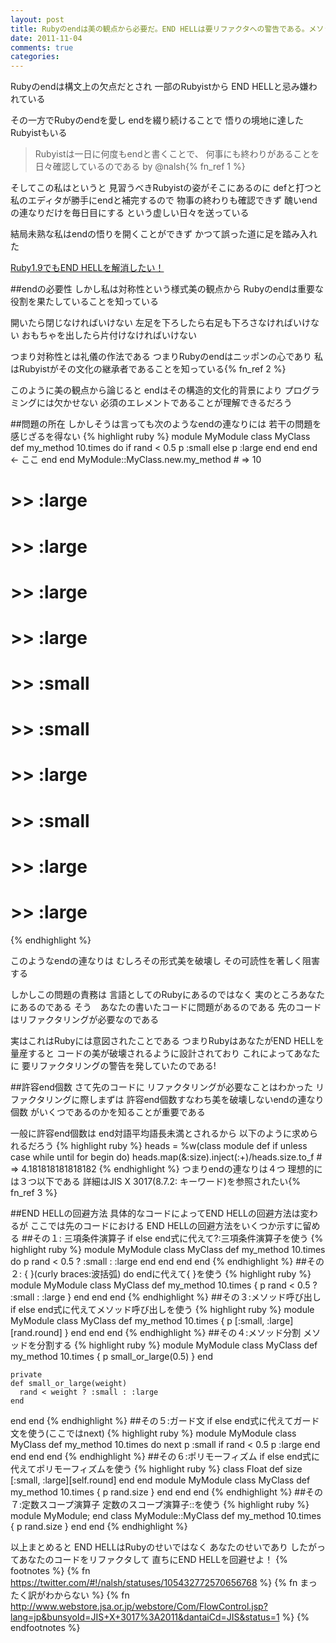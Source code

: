 ```yaml
---
layout: post
title: Rubyのendは美の観点から必要だ。END HELLは要リファクタへの警告である。メソッド分離、{ }、Guard、三項、ポリモーフィズムで回避せよ！
date: 2011-11-04
comments: true
categories:
---
```



Rubyのendは構文上の欠点だとされ
一部のRubyistから
END HELLと忌み嫌われている

その一方でRubyのendを愛し
endを綴り続けることで
悟りの境地に達したRubyistもいる
> 
>   Rubyistは一日に何度もendと書くことで、
>   何事にも終わりがあることを日々確認しているのである
>   by @nalsh{% fn_ref 1 %}


そしてこの私はというと
見習うべきRubyistの姿がそこにあるのに
defと打つと私のエディタが勝手にendと補完するので
物事の終わりも確認できず
醜いendの連なりだけを毎日目にする
という虚しい日々を送っている

結局未熟な私はendの悟りを開くことができず
かつて誤った道に足を踏み入れた

[Ruby1.9でもEND HELLを解消したい！](/2011/07/19/Ruby1-9-END-HELL/)

##endの必要性
しかし私は対称性という様式美の観点から
Rubyのendは重要な役割を果たしていることを知っている

開いたら閉じなければいけない
左足を下ろしたら右足も下ろさなければいけない
おもちゃを出したら片付けなければいけない

つまり対称性とは礼儀の作法である
つまりRubyのendはニッポンの心であり
私はRubyistがその文化の継承者であることを知っている{% fn_ref 2 %}

このように美の観点から論じると
endはその構造的文化的背景により
プログラミングには欠かせない
必須のエレメントであることが理解できるだろう

##問題の所在
しかしそうは言っても次のようなendの連なりには
若干の問題を感じざるを得ない
{% highlight ruby %}
module MyModule
  class MyClass
    def my_method
      10.times do
        if rand < 0.5
          p :small
        else
          p :large
        end
      end 
    end      <- ここ
  end
end
MyModule::MyClass.new.my_method # => 10
# >> :large
# >> :large
# >> :large
# >> :large
# >> :small
# >> :small
# >> :large
# >> :small
# >> :large
# >> :large
{% endhighlight %}

このようなendの連なりは
むしろその形式美を破壊し
その可読性を著しく阻害する

しかしこの問題の責務は
言語としてのRubyにあるのではなく
実のところあなたにあるのである
そう　あなたの書いたコードに問題があるのである
先のコードはリファクタリングが必要なのである

実はこれはRubyには意図されたことである
つまりRubyはあなたがEND HELLを量産すると
コードの美が破壊されるように設計されており
これによってあなたに
要リファクタリングの警告を発していたのである!

##許容end個数
さて先のコードに
リファクタリングが必要なことはわかった
リファクタリングに際しまずは
許容end個数すなわち美を破壊しないendの連なり個数
がいくつであるのかを知ることが重要である

一般に許容end個数は
end対語平均語長未満とされるから
以下のように求められるだろう
{% highlight ruby %}
heads = %w(class module def if unless case while until for begin do)
heads.map(&:size).inject(:+)/heads.size.to_f # => 4.181818181818182
{% endhighlight %}
つまりendの連なりは４つ
理想的には３つ以下である
詳細はJIS X 3017(8.7.2: キーワード)を参照されたい{% fn_ref 3 %}

##END HELLの回避方法
具体的なコードによってEND HELLの回避方法は変わるが
ここでは先のコードにおける
END HELLの回避方法をいくつか示すに留める
##その１: 三項条件演算子
if else end式に代えて?:三項条件演算子を使う
{% highlight ruby %}
module MyModule
  class MyClass
    def my_method
      10.times do
        p rand < 0.5 ? :small : :large
      end 
    end
  end
end
{% endhighlight %}
##その２: { }(curly braces:波括弧)
do endに代えて{ }を使う
{% highlight ruby %}
module MyModule
  class MyClass
    def my_method
      10.times { p rand < 0.5 ? :small : :large }
    end
  end
end
{% endhighlight %}
##その３:メソッド呼び出し
if else end式に代えてメソッド呼び出しを使う
{% highlight ruby %}
module MyModule
  class MyClass
    def my_method
      10.times { p [:small, :large][rand.round] }
    end
  end
end
{% endhighlight %}
##その４:メソッド分割
メソッドを分割する
{% highlight ruby %}
module MyModule
  class MyClass
    def my_method
      10.times { p small_or_large(0.5) }
    end
    
    private
    def small_or_large(weight)
      rand < weight ? :small : :large
    end
  end
end
{% endhighlight %}
##その５:ガード文
if else end式に代えてガード文を使う(ここではnext)
{% highlight ruby %}
module MyModule
  class MyClass
    def my_method
      10.times do
        next p :small if rand < 0.5
        p :large
      end 
    end
  end
end
{% endhighlight %}
##その６:ポリモーフィズム
if else end式に代えてポリモーフィズムを使う
{% highlight ruby %}
class Float
  def size
    [:small, :large][self.round]
  end
end
module MyModule
  class MyClass
    def my_method
      10.times {
        p rand.size
      } 
    end
  end
end
{% endhighlight %}
##その７:定数スコープ演算子
定数のスコープ演算子::を使う
{% highlight ruby %}
module MyModule; end
class MyModule::MyClass
  def my_method
    10.times {
      p rand.size
    } 
  end
end
{% endhighlight %}

以上まとめると
END HELLはRubyのせいではなく
あなたのせいであり
したがってあなたのコードをリファクタして
直ちにEND HELLを回避せよ！
{% footnotes %}
   {% fn https://twitter.com/#!/nalsh/statuses/105432772570656768 %}
   {% fn まったく訳がわからない %}
   {% fn http://www.webstore.jsa.or.jp/webstore/Com/FlowControl.jsp?lang=jp&bunsyoId=JIS+X+3017%3A2011&dantaiCd=JIS&status=1 %}
{% endfootnotes %}
